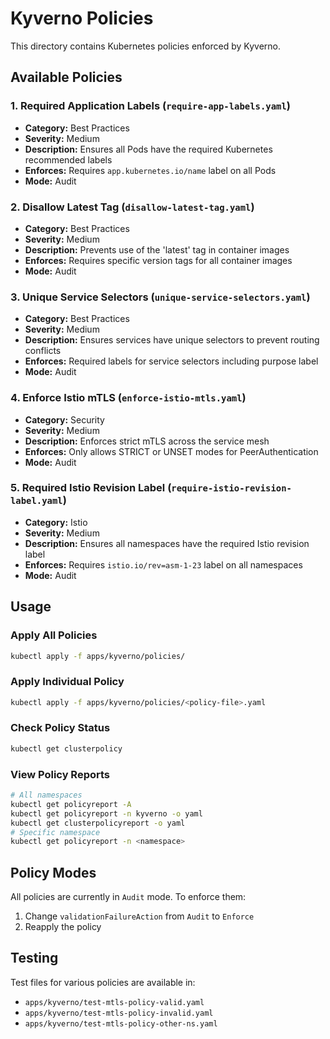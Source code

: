 # Kyverno Policies

This directory contains Kubernetes policies enforced by Kyverno.

## Available Policies

### 1. Required Application Labels (`require-app-labels.yaml`)
- **Category:** Best Practices
- **Severity:** Medium
- **Description:** Ensures all Pods have the required Kubernetes recommended labels
- **Enforces:** Requires `app.kubernetes.io/name` label on all Pods
- **Mode:** Audit

### 2. Disallow Latest Tag (`disallow-latest-tag.yaml`)
- **Category:** Best Practices
- **Severity:** Medium
- **Description:** Prevents use of the 'latest' tag in container images
- **Enforces:** Requires specific version tags for all container images
- **Mode:** Audit

### 3. Unique Service Selectors (`unique-service-selectors.yaml`)
- **Category:** Best Practices
- **Severity:** Medium
- **Description:** Ensures services have unique selectors to prevent routing conflicts
- **Enforces:** Required labels for service selectors including purpose label
- **Mode:** Audit

### 4. Enforce Istio mTLS (`enforce-istio-mtls.yaml`)
- **Category:** Security
- **Severity:** Medium
- **Description:** Enforces strict mTLS across the service mesh
- **Enforces:** Only allows STRICT or UNSET modes for PeerAuthentication
- **Mode:** Audit

### 5. Required Istio Revision Label (`require-istio-revision-label.yaml`)
- **Category:** Istio
- **Severity:** Medium
- **Description:** Ensures all namespaces have the required Istio revision label
- **Enforces:** Requires `istio.io/rev=asm-1-23` label on all namespaces
- **Mode:** Audit

## Usage

### Apply All Policies
```bash
kubectl apply -f apps/kyverno/policies/
```

### Apply Individual Policy
```bash
kubectl apply -f apps/kyverno/policies/<policy-file>.yaml
```

### Check Policy Status
```bash
kubectl get clusterpolicy
```

### View Policy Reports
```bash
# All namespaces
kubectl get policyreport -A
kubectl get policyreport -n kyverno -o yaml
kubectl get clusterpolicyreport -o yaml
# Specific namespace
kubectl get policyreport -n <namespace>
```

## Policy Modes
All policies are currently in `Audit` mode. To enforce them:
1. Change `validationFailureAction` from `Audit` to `Enforce`
2. Reapply the policy

## Testing
Test files for various policies are available in:
- `apps/kyverno/test-mtls-policy-valid.yaml`
- `apps/kyverno/test-mtls-policy-invalid.yaml`
- `apps/kyverno/test-mtls-policy-other-ns.yaml` 